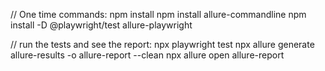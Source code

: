 // One time commands:
npm install
npm install allure-commandline
npm install -D @playwright/test allure-playwright

// run the tests and see the report: 
npx playwright test
npx allure generate allure-results -o allure-report --clean
npx allure open allure-report
